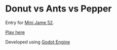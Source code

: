 # Donut vs Ants vs Pepper
Entry for [Mini Jame 52](https://itch.io/jam/mini-jam-56-sky).

[Play here](https://haygarrygames.itch.io/donut-vs-ants-vs-pepper)

Developed using [Godot Engine](https://godotengine.org/)